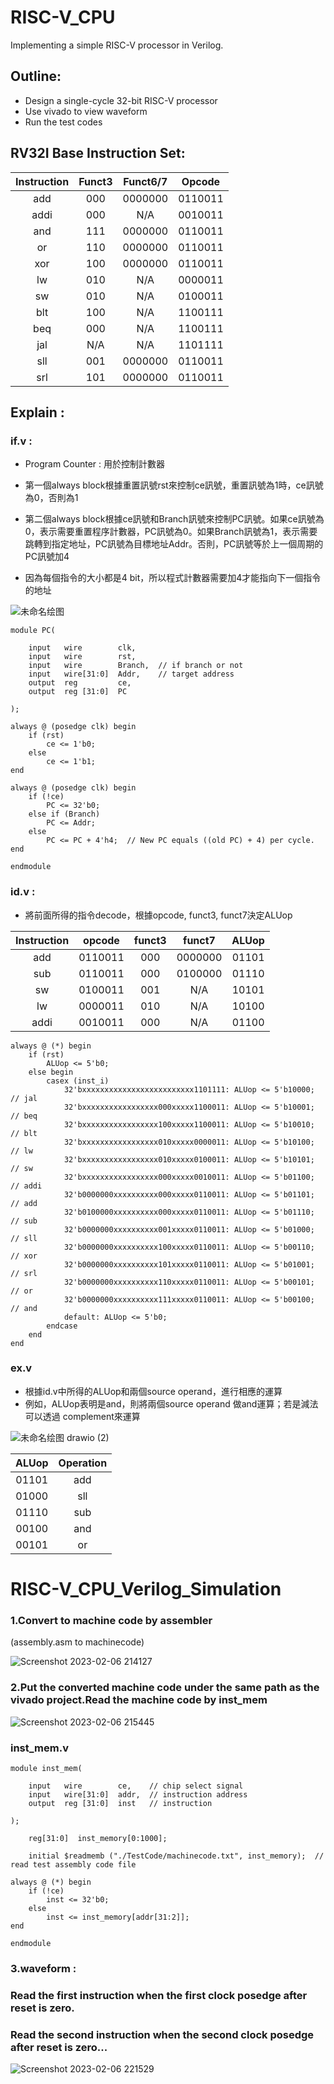 # RISC-V_CPU

Implementing a simple RISC-V processor in Verilog.

## Outline:
* Design a single-cycle 32-bit RISC-V processor 
* Use vivado to view waveform 
* Run the test codes

## RV32I Base Instruction Set: 

| Instruction  | Funct3 | Funct6/7 | Opcode | 
| :--------:| :----:  | :------: | :------:|
|    add    |   000   | 0000000  | 0110011 |
|    addi   |  000    |   N/A    | 0010011 |
|    and    |   111   | 0000000  | 0110011 |
|    or     |   110   | 0000000  | 0110011 |
|    xor    |   100   | 0000000  | 0110011 |
|    lw     |   010   |   N/A    | 0000011 |
|    sw     |  010    |   N/A    | 0100011 | 
|    blt    |  100    |   N/A    | 1100111 |
|    beq    |   000   |   N/A    | 1100111 |
|    jal    |  N/A    |   N/A    | 1101111 |
|    sll    |  001    | 0000000  | 0110011 |
|    srl    | 101     | 0000000  | 0110011 | 

## Explain :

### if.v :

* Program Counter : 用於控制計數器

* 第一個always block根據重置訊號rst來控制ce訊號，重置訊號為1時，ce訊號為0，否則為1

* 第二個always block根據ce訊號和Branch訊號來控制PC訊號。如果ce訊號為0，表示需要重置程序計數器，PC訊號為0。如果Branch訊號為1，表示需要跳轉到指定地址，PC訊號為目標地址Addr。否則，PC訊號等於上一個周期的PC訊號加4

* 因為每個指令的大小都是4 bit，所以程式計數器需要加4才能指向下一個指令的地址


![未命名绘图](https://user-images.githubusercontent.com/68816726/221366863-2b04d18a-567b-40a4-88bc-509f29fb84f8.jpg)
```
module PC(

	input	wire 		clk,
	input	wire		rst,
	input 	wire		Branch,  // if branch or not
	input 	wire[31:0] 	Addr,	 // target address
	output 	reg 	 	ce,
	output	reg [31:0] 	PC

);

always @ (posedge clk) begin
	if (rst)
		ce <= 1'b0;
	else
		ce <= 1'b1;
end

always @ (posedge clk) begin
	if (!ce)
		PC <= 32'b0;
	else if (Branch)
		PC <= Addr;
	else
		PC <= PC + 4'h4;  // New PC equals ((old PC) + 4) per cycle.
end

endmodule
```


### id.v :

* 將前面所得的指令decode，根據opcode, funct3, funct7決定ALUop

| Instruction | opcode  | funct3 | funct7  | ALUop  |
| :---------: | :-----: | :----: | :-----: | :----: |
|     add     | 0110011 |  000   | 0000000 | 01101  |
|     sub     | 0110011 |  000   | 0100000 | 01110  |
|     sw      | 0100011 |  001   | N/A     | 10101  |
|     lw      | 0000011 |  010   |   N/A   | 10100  |
|     addi    | 0010011 |  000   | N/A     | 01100  |

```
always @ (*) begin
    if (rst)
        ALUop <= 5'b0;
    else begin
        casex (inst_i)
            32'bxxxxxxxxxxxxxxxxxxxxxxxxx1101111: ALUop <= 5'b10000;  // jal
            32'bxxxxxxxxxxxxxxxxx000xxxxx1100011: ALUop <= 5'b10001;  // beq
            32'bxxxxxxxxxxxxxxxxx100xxxxx1100011: ALUop <= 5'b10010;  // blt
            32'bxxxxxxxxxxxxxxxxx010xxxxx0000011: ALUop <= 5'b10100;  // lw
            32'bxxxxxxxxxxxxxxxxx010xxxxx0100011: ALUop <= 5'b10101;  // sw
            32'bxxxxxxxxxxxxxxxxx000xxxxx0010011: ALUop <= 5'b01100;  // addi
            32'b0000000xxxxxxxxxx000xxxxx0110011: ALUop <= 5'b01101;  // add
            32'b0100000xxxxxxxxxx000xxxxx0110011: ALUop <= 5'b01110;  // sub
            32'b0000000xxxxxxxxxx001xxxxx0110011: ALUop <= 5'b01000;  // sll
            32'b0000000xxxxxxxxxx100xxxxx0110011: ALUop <= 5'b00110;  // xor
            32'b0000000xxxxxxxxxx101xxxxx0110011: ALUop <= 5'b01001;  // srl
            32'b0000000xxxxxxxxxx110xxxxx0110011: ALUop <= 5'b00101;  // or
            32'b0000000xxxxxxxxxx111xxxxx0110011: ALUop <= 5'b00100;  // and
            default: ALUop <= 5'b0;
        endcase
    end
end
```
### ex.v 

* 根據id.v中所得的ALUop和兩個source operand，進行相應的運算
* 例如，ALUop表明是and，則將兩個source operand 做and運算；若是減法可以透過 complement來運算


![未命名绘图 drawio (2)](https://user-images.githubusercontent.com/68816726/221391059-0ae34e6d-3464-479b-a398-baa6ba749af1.png)


| ALUop  | Operation |
| :----: | :-------: |
| 01101 |     add    |
| 01000 |     sll    |
| 01110 |     sub    |
| 00100 |     and    |
| 00101 |     or     |



# RISC-V_CPU_Verilog_Simulation

### 1.Convert to machine code by assembler

(assembly.asm to machinecode)

![Screenshot 2023-02-06 214127](https://user-images.githubusercontent.com/68816726/216986967-2e03f3f7-9afd-4786-8c0e-f4503aa314f8.png)

### 2.Put the converted machine code under the same path as the vivado project.Read the machine code by inst_mem 

![Screenshot 2023-02-06 215445](https://user-images.githubusercontent.com/68816726/216989718-2b792495-fcc6-43a2-8de6-9b42676c33a4.png)

### inst_mem.v

```
module inst_mem(

	input	wire		ce,    // chip select signal
	input	wire[31:0]	addr,  // instruction address
	output 	reg [31:0]	inst   // instruction
	
);

	reg[31:0]  inst_memory[0:1000];

	initial $readmemb ("./TestCode/machinecode.txt", inst_memory);	// read test assembly code file

always @ (*) begin
	if (!ce)
		inst <= 32'b0;
	else
		inst <= inst_memory[addr[31:2]];
end

endmodule
```

### 3.waveform : 

### Read the first instruction when the first clock posedge after reset is zero.
### Read the second instruction when the second clock posedge after reset is zero...

![Screenshot 2023-02-06 221529](https://user-images.githubusercontent.com/68816726/216994797-1e047b78-affb-4f0f-85a8-a6318cf0b0a9.png)

